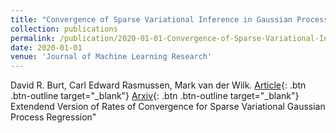 ```yaml
---
title: "Convergence of Sparse Variational Inference in Gaussian Processes Regression"
collection: publications
permalink: /publication/2020-01-01-Convergence-of-Sparse-Variational-Inference-in-Gaussian-Processes-Regression
date: 2020-01-01
venue: 'Journal of Machine Learning Research'
---
```

David R. Burt,  Carl Edward Rasmussen,  Mark van der Wilk.
[Article](http://jmlr.org/papers/v21/19-1015.html){: .btn .btn-outline target="_blank"} [Arxiv](https://arxiv.org/abs/2008.00323){: .btn .btn-outline target="_blank"} Extendend Version of Rates of Convergence for Sparse Variational Gaussian Process Regression"
